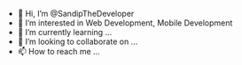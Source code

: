 - 👋 Hi, I’m @SandipTheDeveloper
- 👀 I’m interested in Web Development, Mobile Development
- 🌱 I’m currently learning ...
- 💞️ I’m looking to collaborate on ...
- 📫 How to reach me ...

<!---
SandipTheDeveloper/SandipTheDeveloper is a ✨ special ✨ repository because its `README.md` (this file) appears on your GitHub profile.
You can click the Preview link to take a look at your changes.
--->
